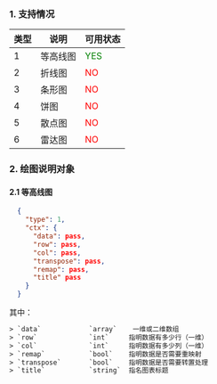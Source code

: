 ### 1. 支持情况

|类型   |说明    |可用状态                     |
|-------|--------|----------------------------|
|1      |等高线图|<font color=green>YES</font>|
|2      |折线图  |<font color=red>NO</font>   |
|3      |条形图  |<font color=red>NO</font>   |
|4      |饼图    |<font color=red>NO</font>   |
|5      |散点图  |<font color=red>NO</font>   |
|6      |雷达图  |<font color=red>NO</font>   |

### 2. 绘图说明对象

#### 2.1 等高线图

```json
  {
    "type": 1,
    "ctx": {
      "data": pass,
      "row": pass,
      "col": pass,
      "transpose": pass,
      "remap": pass,
      "title" pass
    }
  }
```
其中：
```txt
> `data`            `array`    一维或二维数组
> `row`             `int`     指明数据有多少行（一维）
> `col`             `int`     指明数据有多少列（一维）
> `remap`           `bool`    指明数据是否需要重映射
> `transpose`       `bool`    指明数据是否需要转置处理
> `title`           `string`  指名图表标题
```
